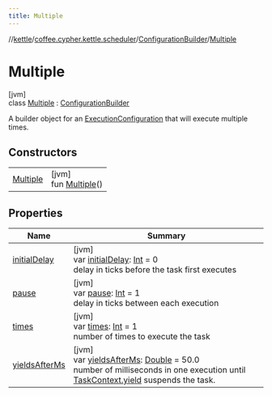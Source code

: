 ```yaml
---
title: Multiple
---
```

//[kettle](../../../../index.html)/[coffee.cypher.kettle.scheduler](../../index.html)/[ConfigurationBuilder](../index.html)/[Multiple](index.html)



# Multiple



[jvm]\
class [Multiple](index.html) : [ConfigurationBuilder](../index.html)

A builder object for an [ExecutionConfiguration](../../-execution-configuration/index.html) that will execute multiple times.



## Constructors


| | |
|---|---|
| [Multiple](-multiple.html) | [jvm]<br>fun [Multiple](-multiple.html)() |


## Properties


| Name | Summary |
|---|---|
| [initialDelay](../initial-delay.html) | [jvm]<br>var [initialDelay](../initial-delay.html): [Int](https://kotlinlang.org/api/latest/jvm/stdlib/kotlin/-int/index.html) = 0<br>delay in ticks before the task first executes |
| [pause](pause.html) | [jvm]<br>var [pause](pause.html): [Int](https://kotlinlang.org/api/latest/jvm/stdlib/kotlin/-int/index.html) = 1<br>delay in ticks between each execution |
| [times](times.html) | [jvm]<br>var [times](times.html): [Int](https://kotlinlang.org/api/latest/jvm/stdlib/kotlin/-int/index.html) = 1<br>number of times to execute the task |
| [yieldsAfterMs](../yields-after-ms.html) | [jvm]<br>var [yieldsAfterMs](../yields-after-ms.html): [Double](https://kotlinlang.org/api/latest/jvm/stdlib/kotlin/-double/index.html) = 50.0<br>number of milliseconds in one execution until [TaskContext.yield](../../-task-context/yield.html) suspends the task. |

